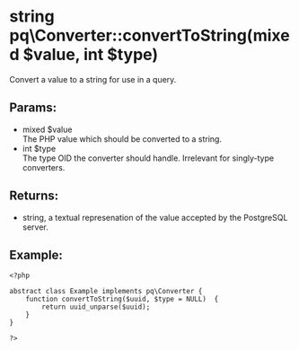 # string pq\Converter::convertToString(mixed $value, int $type)

Convert a value to a string for use in a query.

## Params:

* mixed $value  
  The PHP value which should be converted to a string.
* int $type  
  The type OID the converter should handle. Irrelevant for singly-type converters.

## Returns:

* string, a textual represenation of the value accepted by the PostgreSQL server.

## Example:

	<?php
	
	abstract class Example implements pq\Converter {
		function convertToString($uuid, $type = NULL)  {
			return uuid_unparse($uuid);
		}
	}
	
	?>
